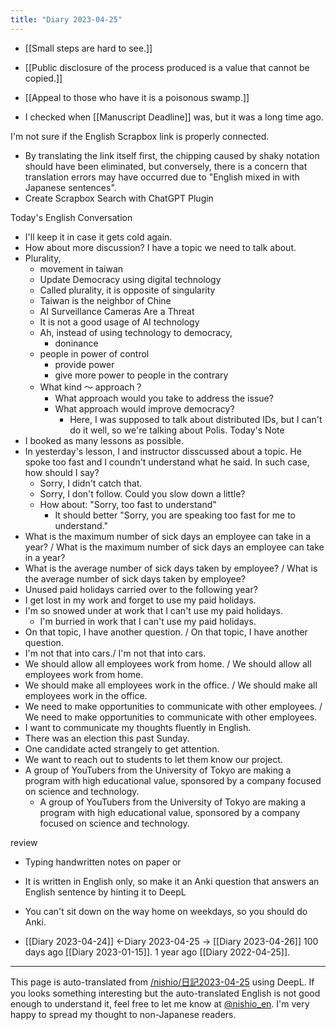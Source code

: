 ```yaml
---
title: "Diary 2023-04-25"
---
```



- [[Small steps are hard to see.]]

- [[Public disclosure of the process produced is a value that cannot be copied.]]

- [[Appeal to those who have it is a poisonous swamp.]]

- I checked when [[Manuscript Deadline]] was, but it was a long time ago.

I'm not sure if the English Scrapbox link is properly connected.
- By translating the link itself first, the chipping caused by shaky notation should have been eliminated, but conversely, there is a concern that translation errors may have occurred due to "English mixed in with Japanese sentences".
- Create Scrapbox Search with ChatGPT Plugin

Today's English Conversation
- I'll keep it in case it gets cold again.
- How about more discussion? I have a topic we need to talk about.
- Plurality,
    - movement in taiwan
    - Update Democracy using digital technology
    - Called plurality, it is opposite of singularity
    - Taiwan is the neighbor of Chine
    - AI Surveillance Cameras Are a Threat
    - It is not a good usage of AI technology
    - Ah, instead of using technology to democracy,
        - doninance
    - people in power of control
        - provide power
        - give more power to people in the contrary
    - What kind 〜 approach？
        - What approach would you take to address the issue?
        - What approach would improve democracy?
            - Here, I was supposed to talk about distributed IDs, but I can't do it well, so we're talking about Polis.
Today's Note
- I booked as many lessons as possible.
- In yesterday's lesson, I and instructor disscussed about a topic. He spoke too fast and I coundn't understand what he said. In such case, how should I say?
    - Sorry, I didn't catch that.
    - Sorry, I don't follow. Could you slow down a little?
    - How about: "Sorry, too fast to understand"
        - It should better "Sorry, you are speaking too fast for me to understand."
- What is the maximum number of sick days an employee can take in a year? / What is the maximum number of sick days an employee can take in a year?
- What is the average number of sick days taken by employee? / What is the average number of sick days taken by employee?
- Unused paid holidays carried over to the following year?
- I get lost in my work and forget to use my paid holidays.
- I'm so snowed under at work that I can't use my paid holidays.
    - I'm burried in work that I can't use my paid holidays.
- On that topic, I have another question. / On that topic, I have another question.
- I'm not that into cars./ I'm not that into cars.
- We should allow all employees work from home. / We should allow all employees work from home.
- We should make all employees work in the office. / We should make all employees work in the office.
- We need to make opportunities to communicate with other employees. / We need to make opportunities to communicate with other employees.
- I want to communicate my thoughts fluently in English.
- There was an election this past Sunday.
- One candidate acted strangely to get attention.
- We want to reach out to students to let them know our project.
- A group of YouTubers from the University of Tokyo are making a program with high educational value, sponsored by a company focused on science and technology.
    - A group of YouTubers from the University of Tokyo are making a program with high educational value, sponsored by a company focused on science and technology.

review
- Typing handwritten notes on paper or
- It is written in English only, so make it an Anki question that answers an English sentence by hinting it to DeepL
- You can't sit down on the way home on weekdays, so you should do Anki.

- [[Diary 2023-04-24]] ←Diary 2023-04-25 → [[Diary 2023-04-26]]
100 days ago [[Diary 2023-01-15]].
1 year ago [[Diary 2022-04-25]].
---
This page is auto-translated from [/nishio/日記2023-04-25](https://scrapbox.io/nishio/日記2023-04-25) using DeepL. If you looks something interesting but the auto-translated English is not good enough to understand it, feel free to let me know at [@nishio_en](https://twitter.com/nishio_en). I'm very happy to spread my thought to non-Japanese readers.